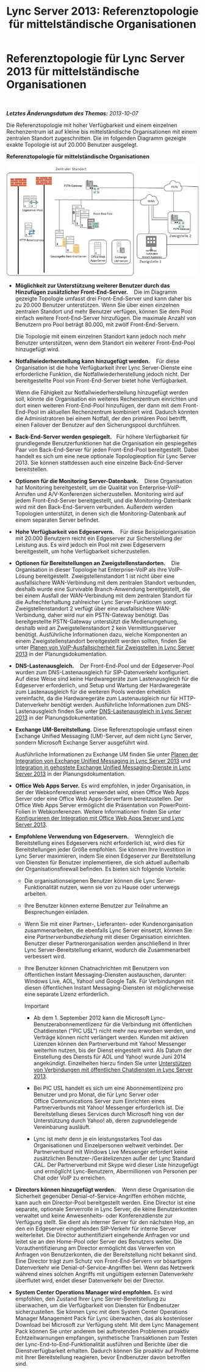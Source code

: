 ﻿---
title: 'Lync Server 2013: Referenztopologie für mittelständische Organisationen'
TOCTitle: Referenztopologie für mittelständische Organisationen
ms:assetid: 446b0914-2198-445e-ab6e-94802acebd5c
ms:mtpsurl: https://technet.microsoft.com/de-de/library/Gg425939(v=OCS.15)
ms:contentKeyID: 49293846
ms.date: 05/19/2016
mtps_version: v=OCS.15
ms.translationtype: HT
---

# Referenztopologie für Lync Server 2013 für mittelständische Organisationen

 

_**Letztes Änderungsdatum des Themas:** 2013-10-07_

Die Referenztopologie mit hoher Verfügbarkeit und einem einzelnen Rechenzentrum ist auf kleine bis mittelständische Organisationen mit einem zentralen Standort zugeschnitten. Die im folgenden Diagramm gezeigte exakte Topologie ist auf 20.000 Benutzer ausgelegt.

**Referenztopologie für mittelständische Organisationen**

![Referenztopologie für ein einziges Rechenzentrum (Diagramm)](images/Gg425939.12b574fd-0b14-4563-a88c-3c8b0809bb90(OCS.15).jpg "Referenztopologie für ein einziges Rechenzentrum (Diagramm)")

  - **Möglichkeit zur Unterstützung weiterer Benutzer durch das Hinzufügen zusätzlicher Front-End-Server.**    Die im Diagramm gezeigte Topologie umfasst drei Front-End-Server und kann daher bis zu 20.000 Benutzer unterstützen. Wenn Sie über einen einzelnen zentralen Standort und mehr Benutzer verfügen, können Sie dem Pool einfach weitere Front-End-Server hinzufügen. Die maximale Anzahl von Benutzern pro Pool beträgt 80.000, mit zwölf Front-End-Servern.
    
    Die Topologie mit einem einzelnen Standort kann jedoch noch mehr Benutzer unterstützen, wenn dem Standort ein weiterer Front-End-Pool hinzugefügt wird.

  - **Notfallwiederherstellung kann hinzugefügt werden.**    Für diese Organisation ist die hohe Verfügbarkeit ihrer Lync Server-Dienste eine erforderliche Funktion, die Notfallwiederherstellung jedoch nicht. Der bereitgestellte Pool von Front-End-Server bietet hohe Verfügbarkeit.
    
    Wenn die Fähigkeit zur Notfallwiederherstellung hinzugefügt werden soll, könnte die Organisation ein weiteres Rechenzentrum einrichten und dort einen weiteren Front-End-Pool hinzufügen, der dann mit dem Front-End-Pool im aktuellen Rechenzentrum kombiniert wird. Dadurch könnten die Administratoren bei einem Notfall, der den primären Pool betrifft, einen Failover der Benutzer auf den Sicherungspool durchführen.

  - **Back-End-Server werden gespiegelt.**   Für höhere Verfügbarkeit für grundlegende Benutzerfunktionen hat die Organisation ein gespiegeltes Paar von Back-End-Server für jeden Front-End-Pool bereitgestellt. Dabei handelt es sich um eine neue optionale Topologieoption für Lync Server 2013. Sie können stattdessen auch eine einzelne Back-End-Server bereitstellen.

  - **Optionen für die Monitoring Server-Datenbank.**    Diese Organisation hat Monitoring bereitgestellt, um die Qualität von Enterprise-VoIP-Anrufen und A/V-Konferenzen sicherzustellen. Monitoring wird auf jedem Front-End-Server bereitgestellt, und die Monitoring-Datenbank wird mit den Back-End-Servern verbunden. Außerdem werden Topologien unterstützt, in denen sich die Monitoring-Datenbank auf einem separaten Server befindet.

  - **Hohe Verfügbarkeit von Edgeservern.**    Für diese Beispielorganisation mit 20.000 Benutzern reicht ein Edgeserver zur Sicherstellung der Leistung aus. Es wird jedoch ein Pool mit zwei Edgeservern bereitgestellt, um hohe Verfügbarkeit sicherzustellen.

  - **Optionen für Bereitstellungen an Zweigstellenstandorten.**    Die Organisation in dieser Topologie hat Enterprise-VoIP als ihre VoIP-Lösung bereitgestellt. Zweigstellenstandort 1 ist nicht über eine ausfallsichere WAN-Verbindung mit dem zentralen Standort verbunden, deshalb wurde eine Survivable Branch-Anwendung bereitgestellt, die bei einem Ausfall der WAN-Verbindung mit dem zentralen Standort für die Aufrechterhaltung zahlreicher Lync Server-Funktionen sorgt. Zweigstellenstandort 2 verfügt über eine ausfallsichere WAN-Verbindung, daher wird nur ein PSTN-Gateway benötigt. Das bereitgestellte PSTN-Gateway unterstützt die Medienumgehung, deshalb wird an Zweigstellenstandort 2 kein Vermittlungsserver benötigt. Ausführliche Informationen dazu, welche Komponenten an einem Zweigstellenstandort bereitgestellt werden sollten, finden Sie unter [Planen von VoIP-Ausfallsicherheit für Zweigstellen in Lync Server 2013](lync-server-2013-planning-for-branch-site-voice-resiliency.md) in der Planungsdokumentation.

  - **DNS-Lastenausgleich.**    Der Front-End-Pool und der Edgeserver-Pool wurden zum DNS-Lastenausgleich für SIP-Datenverkehr konfiguriert. Auf diese Weise sind keine Hardwaregeräte zum Lastenausgleich für die Edgeserver erforderlich, und Setup und Wartung der Hardwaregeräte zum Lastenausgleich für die weiteren Pools werden erheblich vereinfacht, da die Hardwaregeräte zum Lastenausgleich nur für HTTP-Datenverkehr benötigt werden. Ausführliche Informationen zum DNS-Lastenausgleich finden Sie unter [DNS-Lastenausgleich in Lync Server 2013](lync-server-2013-dns-load-balancing.md) in der Planungsdokumentation.

  - **Exchange UM-Bereitstellung.** Diese Referenztopologie umfasst einen Exchange Unified Messaging (UM)-Server, auf dem nicht Lync Server, sondern Microsoft Exchange Server ausgeführt wird.
    
    Ausführliche Informationen zu Exchange UM finden Sie unter [Planen der Integration von Exchange Unified Messaging in Lync Server 2013](lync-server-2013-planning-for-exchange-unified-messaging-integration.md) und [Integration in gehostete Exchange Unified Messaging-Dienste in Lync Server 2013](lync-server-2013-hosted-exchange-unified-messaging-integration.md) in der Planungsdokumentation.

  - **Office Web Apps Server.** Es wird empfohlen, in jeder Organisation, in der der Webkonferenzdienst verwendet wird, einen Office Web Apps Server oder eine Office Web Apps-Serverfarm bereitzustellen. Der Office Web Apps Server ermöglicht die Präsentation von PowerPoint-Folien in Webkonferenzen. Weitere Informationen finden Sie unter [Konfigurieren der Integration mit Office Web Apps Server und Lync Server 2013](lync-server-2013-enabling-office-web-apps-server-and-lync-server-2013.md).

  - **Empfohlene Verwendung von Edgeservern.**    Wenngleich die Bereitstellung eines Edgeservers nicht erforderlich ist, wird dies für Bereitstellungen jeder Größe empfohlen. Sie können Ihre Investition in Lync Server maximieren, indem Sie einen Edgeserver zur Bereitstellung von Diensten für Benutzer implementieren, die sich aktuell außerhalb der Organisationsfirewall befinden. Es bieten sich folgende Vorteile:
    
      - Die organisationseigenen Benutzer können die Lync Server-Funktionalität nutzen, wenn sie von zu Hause oder unterwegs arbeiten.
    
      - Ihre Benutzer können externe Benutzer zur Teilnahme an Besprechungen einladen.
    
      - Wenn Sie mit einer Partner-, Lieferanten- oder Kundenorganisation zusammenarbeiten, die ebenfalls Lync Server einsetzt, können Sie eine *Partnerverbundbeziehung* mit dieser Organisation einrichten. Benutzer dieser Partnerorganisation werden anschließend in Ihrer Lync Server-Bereitstellung erkannt, wodurch die Zusammenarbeit verbessert wird.
    
      - Ihre Benutzer können Chatnachrichten mit Benutzern von öffentlichen Instant Messaging-Diensten austauschen, darunter: Windows Live, AOL, Yahoo\! und Google Talk. Für Verbindungen mit diesen öffentlichen Instant Messaging-Diensten ist möglicherweise eine separate Lizenz erforderlich.
        

        > [!IMPORTANT]
        > <UL>
        > <LI>
        > <P>Ab dem 1. September 2012 kann die Microsoft Lync-Benutzerabonnementlizenz für die Verbindung mit öffentlichen Chatdiensten ("PIC USL") nicht mehr neu erworben werden, und Verträge können nicht verlängert werden. Kunden mit aktiven Lizenzen können den Partnerverbund mit Yahoo! Messenger weiterhin nutzen, bis der Dienst eingestellt wird. Als Datum der Einstellung des Diensts für AOL und Yahoo! wurde Juni 2014 angekündigt. Einzelheiten hierzu finden Sie unter <A href="lync-server-2013-support-for-public-instant-messenger-connectivity.md">Unterstützen von Verbindungen mit öffentlichen Chatdiensten in Lync Server 2013</A>.</P>
        > <LI>
        > <P>Bei PIC&nbsp;USL handelt es sich um eine Abonnementlizenz pro Benutzer und pro Monat, die für Lync&nbsp;Server oder Office&nbsp;Communications&nbsp;Server zum Einrichten eines Partnerverbunds mit Yahoo! Messenger erforderlich ist. Die Bereitstellung dieses Services durch Microsoft hing von der Unterstützung durch Yahoo! ab, deren zugrundeliegende Vereinbarung ausläuft.</P>
        > <LI>
        > <P>Lync ist mehr denn je ein leistungsstarkes Tool das Organisationen und Einzelpersonen weltweit verbindet. Der Partnerverbund mit Windows Live Messenger erfordert keine zusätzlichen Benutzer-/Gerätelizenzen außer der Lync Standard CAL. Der Partnerverbund mit Skype wird dieser Liste hinzugefügt und ermöglicht Lync-Benutzern, Abermillionen von Personen per Chat oder VoIP zu erreichen.</P></LI></UL>



  - **Directors können hinzugefügt werden.**    Wenn diese Organisation die Sicherheit gegenüber Denial-of-Service-Angriffen erhöhen möchte, kann auch ein Director-Pool bereitgestellt werden. Eine Director ist eine separate, optionale Serverrolle in Lync Server, die keine Benutzerkonten verwaltet und keine Anwesenheits- oder Konferenzdienste zur Verfügung stellt. Sie dient als interner Server für den nächsten Hop, an den ein Edgeserver eingehenden SIP-Verkehr für interne Server weiterleitet. Die Director authentifiziert eingehende Anfragen vor und leitet sie an den Home-Pool oder Server des Benutzers weiter. Die Vorauthentifizierung am Director ermöglicht das Verwerfen von Anfragen von Benutzerkonten, die der Bereitstellung nicht bekannt sind. Eine Director trägt zum Schutz von Front-End-Servern vor bösartigem Datenverkehr wie Denial-of-Service-Angriffen bei. Wenn das Netzwerk während eines solchen Angriffs mit ungültigem externen Datenverkehr überflutet wird, endet dieser Datenverkehr bei der Director.

  - **System Center Operations Manager wird empfohlen.** Es wird empfohlen, den Zustand Ihrer Lync Server-Bereitstellung zu überwachen, um die Verfügbarkeit von Diensten für Endbenutzer sicherzustellen. Sie können Lync mit dem System Center Operations Manager Management Pack für Lync überwachen, das als kostenloser Download bei Microsoft zur Verfügung steht. Mit dem Lync Management Pack können Sie unter anderem bei auftretenden Problemen proaktiv Echtzeitwarnungen empfangen, synthetische Transaktionen zum Testen der Lync-End-to-End-Funktionalität ausführen und Berichte über die Dienstverfügbarkeit erhalten. Dadurch können Sie proaktiv auf Probleme mit Ihrer Bereitstellung reagieren, bevor Endbenutzer davon betroffen sind.


